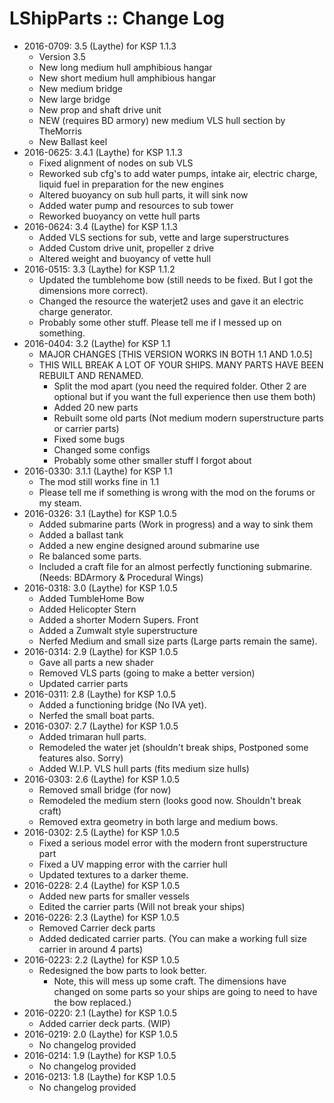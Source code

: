 # LShipParts :: Change Log

* 2016-0709: 3.5 (Laythe) for KSP 1.1.3
	+ Version 3.5
	+ New long medium hull amphibious hangar
	+ New short medium hull amphibious hangar
	+ New medium bridge
	+ New large bridge
	+ New prop and shaft drive unit
	+ NEW (requires BD armory)  new medium VLS hull section by TheMorris
	+ New Ballast keel
* 2016-0625: 3.4.1 (Laythe) for KSP 1.1.3
	+ Fixed alignment of nodes on sub VLS
	+ Reworked sub cfg's to add water pumps, intake air, electric charge, liquid fuel in preparation for the new engines
	+ Altered buoyancy on sub hull parts, it will sink now
	+ Added water pump and resources to sub tower
	+ Reworked buoyancy on vette hull parts
* 2016-0624: 3.4 (Laythe) for KSP 1.1.3
	+ Added VLS sections for sub, vette and large superstructures
	+ Added Custom drive unit, propeller z drive
	+ Altered weight and buoyancy of vette hull
* 2016-0515: 3.3 (Laythe) for KSP 1.1.2
	+ Updated the tumblehome bow (still needs to be fixed. But I got the dimensions more correct).
	+ Changed the resource the waterjet2 uses and gave it an electric charge generator.
	+ Probably some other stuff. Please tell me if I messed up on something.
* 2016-0404: 3.2 (Laythe) for KSP 1.1
	+ MAJOR CHANGES [THIS VERSION WORKS IN BOTH 1.1 AND 1.0.5]
	+ THIS WILL BREAK A LOT OF YOUR SHIPS. MANY PARTS HAVE BEEN REBUILT AND RENAMED.
		- Split the mod apart (you need the required folder. Other 2 are optional but if you want the full experience then use them both)
		- Added 20 new parts
		- Rebuilt some old parts (Not medium modern superstructure parts or carrier parts)
		- Fixed some bugs
		- Changed some configs
		- Probably some other smaller stuff I forgot about
* 2016-0330: 3.1.1 (Laythe) for KSP 1.1
	+ The mod still works fine in 1.1
	+ Please tell me if something is wrong with the mod on the forums or my steam.
* 2016-0326: 3.1 (Laythe) for KSP 1.0.5
	+ Added submarine parts (Work in progress) and a way to sink them
	+ Added a ballast tank
	+ Added a new engine designed around submarine use
	+ Re balanced some parts.
	+ Included a craft file for an almost perfectly functioning submarine. (Needs: BDArmory & Procedural Wings)
* 2016-0318: 3.0 (Laythe) for KSP 1.0.5
	+ Added TumbleHome Bow
	+ Added Helicopter Stern
	+ Added a shorter Modern Supers. Front
	+ Added a Zumwalt style superstructure
	+ Nerfed Medium and small size parts (Large parts remain the same).
* 2016-0314: 2.9 (Laythe) for KSP 1.0.5
	+ Gave all parts a new shader
	+ Removed VLS parts (going to make a better version)
	+ Updated carrier parts
* 2016-0311: 2.8 (Laythe) for KSP 1.0.5
	+ Added a functioning bridge (No IVA yet).
	+ Nerfed the small boat parts.
* 2016-0307: 2.7 (Laythe) for KSP 1.0.5
	+ Added trimaran hull parts.
	+ Remodeled the water jet (shouldn't break ships, Postponed some features also. Sorry)
	+ Added W.I.P. VLS hull parts (fits medium size hulls)
* 2016-0303: 2.6 (Laythe) for KSP 1.0.5
	+ Removed small bridge (for now)
	+ Remodeled the medium stern (looks good now. Shouldn't break craft)
	+ Removed extra geometry in both large and medium bows.
* 2016-0302: 2.5 (Laythe) for KSP 1.0.5
	+ Fixed a serious model error with the modern front superstructure part
	+ Fixed a UV mapping error with the carrier hull
	+ Updated textures to a darker theme.
* 2016-0228: 2.4 (Laythe) for KSP 1.0.5
	+ Added new parts for smaller vessels
	+ Edited the carrier parts (Will not break your ships)
* 2016-0226: 2.3 (Laythe) for KSP 1.0.5
	+ Removed Carrier deck parts
	+ Added dedicated carrier parts. (You can make a working full size carrier in around 4 parts)
* 2016-0223: 2.2 (Laythe) for KSP 1.0.5
	+ Redesigned the bow parts to look better.
		- Note, this will mess up some craft. The dimensions have changed on some parts so your ships are going to need to have the bow replaced.)
* 2016-0220: 2.1 (Laythe) for KSP 1.0.5
	+ Added carrier deck parts. (WIP)
* 2016-0219: 2.0 (Laythe) for KSP 1.0.5
	+ No changelog provided
* 2016-0214: 1.9 (Laythe) for KSP 1.0.5
	+ No changelog provided
* 2016-0213: 1.8 (Laythe) for KSP 1.0.5
	+ No changelog provided
